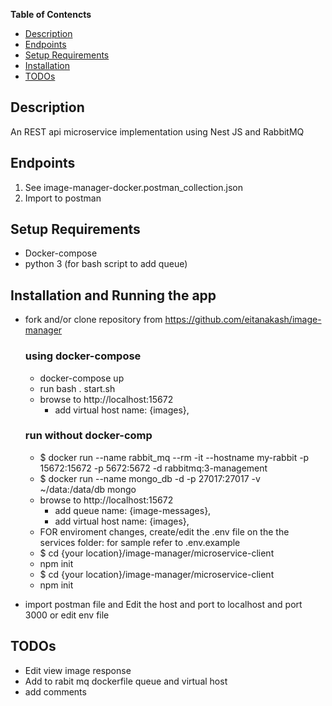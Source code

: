 **Table of Contencts**

- [Description](#description)
- [Endpoints](#endpoints)
- [Setup Requirements](#setup-requirements)
- [Installation](#Installation)
- [TODOs](#todos)

## Description

An REST api microservice implementation using Nest JS and RabbitMQ


## Endpoints

1. See image-manager-docker.postman_collection.json
2. Import to postman

## Setup Requirements
- Docker-compose
- python 3 (for bash script to add queue)


## Installation and Running the app
- fork and/or clone repository from https://github.com/eitanakash/image-manager
  ### using docker-compose 
  - docker-compose up
  - run bash . start.sh
  - browse to http://localhost:15672
    - add virtual host name: {images},
  ### run without docker-comp
  - $ docker run --name rabbit_mq --rm -it --hostname my-rabbit -p 15672:15672 -p 5672:5672 -d rabbitmq:3-management
  - $ docker run --name mongo_db -d -p 27017:27017 -v ~/data:/data/db mongo
  - browse to http://localhost:15672
    - add queue name: {image-messages}, 
    - add virtual host name: {images},
  - FOR enviroment changes, create/edit the .env file on the the services folder: for sample refer to .env.example
  - $ cd {your location}/image-manager/microservice-client
  - npm init
  - $ cd {your location}/image-manager/microservice-client
  - npm init

- import postman file and Edit the host and port to localhost and port 3000 or edit env file

## TODOs

- Edit view image response
- Add to rabit mq dockerfile queue and virtual host
- add comments



